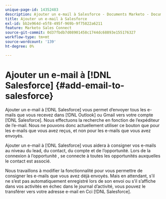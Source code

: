 ```yaml
---
unique-page-id: 14352483
description: Ajouter un e-mail à Salesforce - Documents Marketo - Documentation du produit
title: Ajouter un e-mail à Salesforce
exl-id: bb2e964d-e5f8-495f-969b-9f75822a6211
feature: Marketo Sales Connect
source-git-commit: 0d37fbdb7d08901458c1744dc68893e155176327
workflow-type: tm+mt
source-wordcount: '139'
ht-degree: 0%

---
```


# Ajouter un e-mail à [!DNL Salesforce] {#add-email-to-salesforce}

Ajouter un e-mail à [!DNL Salesforce] vous permet d’envoyer tous les e-mails que vous recevez dans [!DNL Outlook] ou Gmail vers votre compte [!DNL Salesforce]. Nous effectuons la recherche en fonction de l’expéditeur de l’e-mail. Nous ne pouvons donc actuellement utiliser ce bouton que pour les e-mails que vous avez reçus, et non pour les e-mails que vous avez envoyés.

Ajouter un e-mail à [!DNL Salesforce] vous aidera à consigner vos e-mails au niveau du lead, du contact, du compte et de l’opportunité. Lors de la connexion à l’opportunité , se connecte à toutes les opportunités auxquelles le contact est associé.

Nous travaillons à modifier la fonctionnalité pour vous permettre de consigner les e-mails que vous avez déjà envoyés. Mais en attendant, s’il ne s’est pas automatiquement enregistré lors de son envoi ou s’il s’affiche dans vos activités en échec dans le journal d’activité, vous pouvez le transférer vers votre adresse e-mail en Cci [!DNL Salesforce].

